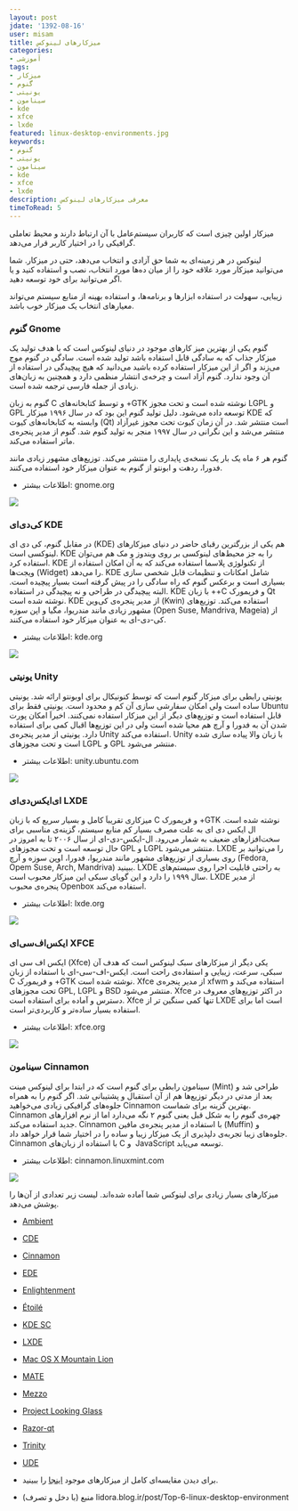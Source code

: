 ```yaml
---
layout: post
jdate: '1392-08-16'
user: misam
title: میزکارهای لینوکس
categories:
- آموزشی
tags:
- میزکار
- گنوم
- یونیتی
- سینامون
- kde
- xfce
- lxde
featured: linux-desktop-environments.jpg
keywords:
- گنوم
- یونیتی
- سینامون
- kde
- xfce
- lxde
description: معرفی میزکارهای لینوکس
timeToRead: 5
---
```


میزکار اولین چیزی است که کاربران سیستم‌عامل با آن ارتباط دارند و محیط تعاملی گرافیکی را در اختیار کاربر قرار می‌دهد.

لینوکس در هر زمینه‌ای به شما حق آزادی و انتخاب می‌دهد، حتی در میزکار. شما می‌توانید میزکار مورد علاقه خود را از میان ده‌ها مورد انتخاب، نصب و استفاده کنید و یا اگر می‌توانید برای خود توسعه دهید.

زیبایی، سهولت در استفاده ابزارها و برنامه‌ها، و استفاده بهینه از منابع سیستم می‌تواند معیارهای انتخاب یک میزکار خوب باشد.

### گنوم Gnome

گنوم یکی از بهترین میز کار‌های موجود در دنیای لینوکس است که با هدف تولید یک میزکار جذاب که به سادگی قابل استفاده باشد تولید شده است. سادگی در گنوم موج می‌زند و اگر از این میزکار استفاده کرده باشید می‌دانید که هیچ پیچیدگی در استفاده از آن وجود ندارد. گنوم آزاد است و چرخه‌ی انتشار منظمی دارد و همچنین به زبان‌های زیادی از جمله فارسی ترجمه شده است.

گنوم به زبان C و توسط کتابخانه‌های +GTK نوشته شده است و تحت مجوز LGPL و GPL توسعه داده می‌شود. دلیل تولید گنوم این بود که در سال ۱۹۹۶ میزکار KDE که وابسته به کتابخانه‌های کیوت (Qt) است منتشر شد. در آن زمان کیوت تحت مجوز غیرآزاد منتشر می‌شد و این نگرانی در سال ۱۹۹۷ منجر به تولید گنوم شد. گنوم از مدیر پنجره‌ی ماتر استفاده می‌کند.

گنوم هر ۶ ماه یک بار یک نسخه‌ی پایداری را منتشر می‌کند. توزیع‌های مشهور زیادی مانند فدورا، ردهت و ابونتو از گنوم به عنوان میزکار خود استفاده می‌کنند.

- اطلاعات بیشتر: gnome.org

![](/images/fedora_gnome_screeshot.png)

### کی‌دی‌ای KDE

در مقابل گنوم، کی دی ای (KDE) هم یکی از بزرگترین رقبای حاضر در دنیای میزکارهای لینوکسی است. KDE را به جز محیط‌های لینوکسی بر روی ویندوز و مک هم می‌توان استفاده کرد. KDE از تکنولوژی پلاسما استفاده می‌کند که به آن امکان استفاده از ویجت‌ها (Widget) را می‌دهد. KDE شامل امکانات و تنظیمات قابل شخصی سازی بسیاری است و برعکس گنوم که راه سادگی را در پیش گرفته است بسیار پیچیده است. البته پیچیدگی در طراحی و نه پیچیدگی در استفاده. KDE با زبان ++C و فریمورک Qt نوشته شده است. KDE از مدیر پنجره‌ی کی‌وین (Kwin) استفاده می‌کند. توزیع‌های مشهور زیادی مانند مندریوا، مگیا و اپن سوزه (Open Suse, Mandriva, Mageia) از کی-دی-ای به عنوان میزکار خود استفاده می‌کنند.

- اطلاعات بیشتر: kde.org

![](/images/Kdebeta2_plasma_screenshot.png)

### یونیتی Unity

یونیتی رابطی برای میزکار گنوم است که توسط کنونیکال برای اوبونتو ارائه شد. یونیتی ساده است ولی امکان سفارشی سازی آن کم و محدود است. یونیتی فقط برای Ubuntu قابل استفاده است و توزیع‌های دیگر از این میزکار استفاده نمی‌کنند. اخیراَ امکان پورت شدن آن به فدورا و آرچ هم محیا شده است ولی در این توزیع‌ها اقبال کمی برای استفاده دارد. یونیتی از مدیر پنجره‌ی Unity استفاده می‌کند. Unity با زبان والا‌ پیاده سازی شده است و تحت مجوز‌های LGPL و GPL منتشر می‌شود.

- اطلاعات بیشتر: unity.ubuntu.com

![](/images/ubuntu-unity-screenshot.png)

### ای‌ایکس‌دی‌ای LXDE

میزکاری تقریباَ کامل و بسیار سریع که با زبان C و فریمورک +GTK نوشته شده است. ال ایکس دی ای به علت مصرف بسیار کم منابع سیستم، گزینه‌ی مناسبی برای سخت‌افزار‌های ضعیف به شمار می‌رود. ال-ایکس-دی-ای از سال ۲۰۰۶ تا به امروز در حال توسعه است و تحت مجوز‌های GPL و LGPL منتشر می‌شود. LXDE را می‌توانید بر روی بسیاری از توزیع‌های مشهور مانند مندریوا، فدورا، اوپن سوزه و آرچ (Fedora, Opem Suse, Arch, Mandriva) ببینید. LXDE به راحتی قابلیت اجرا روی سیستم‌های سال ۱۹۹۹ را دارد و این گویای سبکی این میزکار محبوب است. LXDE از مدیر پنجره‌ی محبوب Openbox استفاده می‌کند.

- اطلاعات بیشتر: lxde.org

![](/images/lxde_screenshot.png)

### ایکس‌اف‌سی‌ای XFCE

ایکس اف سی ای (Xfce) یکی دیگر از میزکارهای سبک لینوکس است که هدف آن سبکی، سرعت، زیبایی و استفاده‌ی راحت است. ایکس-اف-سی-ای با استفاده از زبان C و فریمورک +GTK نوشته شده است. Xfce از مدیر پنجره‌ی xfwm استفاده می‌کند و تحت مجوزهای GPL, LGPL و BSD منتشر می‌شود. Xfce در اکثر توزیع‌های معروف در دسترس و آماده برای استفاده است. Xfce تنها کمی سنگین تر از LXDE است اما برای استفاده بسیار ساده‌تر و کاربردی‌تر است.

- اطلاعات بیشتر: xfce.org

![](/images/xfce_screenshot.png)

### سینامون Cinnamon

سینامون رابطی برای گنوم است که در ابتدا برای لینوکس مینت (Mint) طراحی شد و بعد از مدتی در دیگر توزیع‌ها هم از آن استقبال و پشتیبانی شد. اگر گنوم را به همراه جلوه‌های گرافیکی زیادی می‌خواهید Cinnamon بهترین گزینه برای شماست. Cinnamon چهره‌ی گنوم را به شکل قبل یعنی گنوم ۲ نگه می‌دارد اما از نرم افزار‌های جدید استفاده می‌کند. Cinnamon با استفاده از مدیر پنجره‌ی مافین (Muffin) و جلوه‌های زیبا تجربه‌ی دلپذیری از یک میزکار زیبا و ساده را در اختیار شما قرار خواهد داد. Cinnamon با استفاده از زبان‌های C و  JavaScript توسعه می‌یابد.

- اطلاعات بیشتر: cinnamon.linuxmint.com

![](/images/mint_cinnamon_screenshot.png)

میزکارهای بسیار زیادی برای لینوکس شما آماده شده‌اند. لیست زیر تعدادی از آن‌ها را پوشش می‌دهد.

*   [Ambient](http://en.wikipedia.org/wiki/Ambient_%28desktop_environment%29)
*   [CDE](http://en.wikipedia.org/wiki/Common_Desktop_Environment)
*   [Cinnamon](http://en.wikipedia.org/wiki/Cinnamon_%28user_interface%29)
*   [EDE](http://en.wikipedia.org/wiki/EDE)
*   [Enlightenment](http://en.wikipedia.org/wiki/Enlightenment_%28window_manager%29)
*   [Étoilé](http://en.wikipedia.org/wiki/%C3%89toil%C3%A9)
*   [KDE SC](http://en.wikipedia.org/wiki/KDE_Software_Compilation)
*   [LXDE](http://en.wikipedia.org/wiki/LXDE)
*   [Mac OS X Mountain Lion](http://en.wikipedia.org/wiki/Mac_OS_X_Mountain_Lion)
*   [MATE](http://en.wikipedia.org/wiki/MATE_%28desktop_environment%29)
*   [Mezzo](http://en.wikipedia.org/wiki/Mezzo_%28desktop_environment%29)
*   [Project Looking Glass](http://en.wikipedia.org/wiki/Project_Looking_Glass)
*   [Razor-qt](http://en.wikipedia.org/wiki/Razor-qt)
*   [Trinity](http://en.wikipedia.org/wiki/Trinity_%28desktop_environment%29)
*   [UDE](http://en.wikipedia.org/wiki/UDE)

* برای دیدن مقایسه‌ای کامل از میزکار‌های موجود [اینجا](http://en.wikipedia.org/wiki/Comparison_of_X_Window_System_desktop_environments) را ببینید.

* منبع (با دخل و تصرف) lidora.blog.ir/post/Top-6-linux-desktop-environment